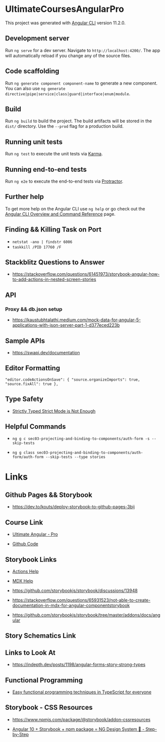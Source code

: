 # UltimateCoursesAngularPro

This project was generated with [Angular CLI](https://github.com/angular/angular-cli) version 11.2.0.

## Development server

Run `ng serve` for a dev server. Navigate to `http://localhost:4200/`. The app will automatically reload if you change any of the source files.

## Code scaffolding

Run `ng generate component component-name` to generate a new component. You can also use `ng generate directive|pipe|service|class|guard|interface|enum|module`.

## Build

Run `ng build` to build the project. The build artifacts will be stored in the `dist/` directory. Use the `--prod` flag for a production build.

## Running unit tests

Run `ng test` to execute the unit tests via [Karma](https://karma-runner.github.io).

## Running end-to-end tests

Run `ng e2e` to execute the end-to-end tests via [Protractor](http://www.protractortest.org/).

## Further help

To get more help on the Angular CLI use `ng help` or go check out the [Angular CLI Overview and Command Reference](https://angular.io/cli) page.

## Finding && Killing Task on Port

- `netstat -ano | findstr 6006`
- `taskkill /PID 17760 /F`

## Stackblitz Questions to Answer

- https://stackoverflow.com/questions/61451973/storybook-angular-how-to-add-actions-in-nested-screen-stories

## API

### Proxy && db.json setup

- https://kaustubhtalathi.medium.com/mock-data-for-angular-5-applications-with-json-server-part-1-d377eced223b

## Sample APIs

- https://swapi.dev/documentation

## Editor Formatting

`"editor.codeActionsOnSave": { "source.organizeImports": true, "source.fixAll": true },`

## Type Safety

- [Strictly Typed Strict Mode is Not Enough](https://medium.com/@cyrilletuzi/typescript-strictly-typed-strict-mode-is-not-enough-40df698e2deb)

## Helpful Commands

- `ng g c sec03-projecting-and-binding-to-components/auth-form -s --skip-tests`

- `ng g class sec03-projecting-and-binding-to-components/auth-form/auth-form --skip-tests --type stories`

# Links
## Github Pages && Storybook

- https://dev.to/kouts/deploy-storybook-to-github-pages-3bij
## Course Link

- [Ultimate Angular - Pro](https://app.ultimatecourses.com/course/angular-pro/using-ng-content-with-projection-slots)

- [Github Code](https://github.com/ultimatecourses/angular-pro-src/blob/master)

## Storybook Links

- [Actions Help](https://storybook.js.org/docs/angular/essentials/actions)

- [MDX Help](https://storybook.js.org/docs/riot/api/mdx)

- https://github.com/storybookjs/storybook/discussions/13948

- https://stackoverflow.com/questions/65931523/not-able-to-create-documentation-in-mdx-for-angular-componentstorybook

- https://github.com/storybookjs/storybook/tree/master/addons/docs/angular

## Story Schematics Link

<!-- 
- [ngx-schematics-for-storybook](https://github.com/kimamula/ngx-schematics-for-storybook)
- `npm i ngx-schematics-for-storybook @storybook/cli --save-dev`
- `ng generate ngx-schematics-for-storybook:component foo` 
-->

<!-- ./node_modules/@angular-devkit/schematics/collection-schema.json -->

## Links to Look At

- https://indepth.dev/posts/1198/angular-forms-story-strong-types

## Functional Programming

- [Easy functional programming techniques in TypeScript for everyone](https://deepu.tech/functional-programming-in-typescript/)

## Storybook - CSS Resources

- https://www.npmjs.com/package/@storybook/addon-cssresources

- [Angular 10 + Storybook + npm package = NG Design System 💜 - Step-by-Step](https://dev.to/activenode/angular-10-storybook-npm-package-ng-design-system-step-by-step-2dn2)
